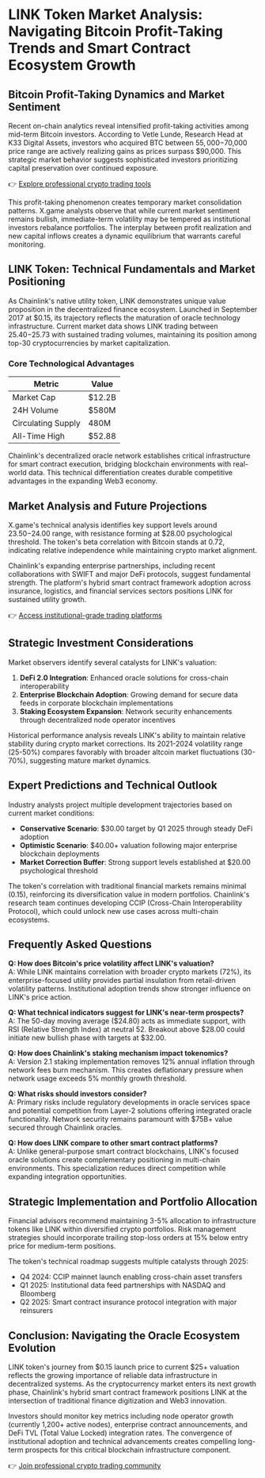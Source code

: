# LINK Token Market Analysis: Navigating Bitcoin Profit-Taking Trends and Smart Contract Ecosystem Growth

## Bitcoin Profit-Taking Dynamics and Market Sentiment

Recent on-chain analytics reveal intensified profit-taking activities among mid-term Bitcoin investors. According to Vetle Lunde, Research Head at K33 Digital Assets, investors who acquired BTC between $55,000-$70,000 price range are actively realizing gains as prices surpass $90,000. This strategic market behavior suggests sophisticated investors prioritizing capital preservation over continued exposure.

👉 [Explore professional crypto trading tools](https://bit.ly/okx-bonus)

This profit-taking phenomenon creates temporary market consolidation patterns. X.game analysts observe that while current market sentiment remains bullish, immediate-term volatility may be tempered as institutional investors rebalance portfolios. The interplay between profit realization and new capital inflows creates a dynamic equilibrium that warrants careful monitoring.

## LINK Token: Technical Fundamentals and Market Positioning

As Chainlink's native utility token, LINK demonstrates unique value proposition in the decentralized finance ecosystem. Launched in September 2017 at $0.15, its trajectory reflects the maturation of oracle technology infrastructure. Current market data shows LINK trading between $25.40-$25.73 with sustained trading volumes, maintaining its position among top-30 cryptocurrencies by market capitalization.

### Core Technological Advantages
| Metric | Value |
|--------|-------|
| Market Cap | $12.2B |
| 24H Volume | $580M |
| Circulating Supply | 480M |
| All-Time High | $52.88 |

Chainlink's decentralized oracle network establishes critical infrastructure for smart contract execution, bridging blockchain environments with real-world data. This technical differentiation creates durable competitive advantages in the expanding Web3 economy.

## Market Analysis and Future Projections

X.game's technical analysis identifies key support levels around $23.50-$24.00 range, with resistance forming at $28.00 psychological threshold. The token's beta correlation with Bitcoin stands at 0.72, indicating relative independence while maintaining crypto market alignment.

Chainlink's expanding enterprise partnerships, including recent collaborations with SWIFT and major DeFi protocols, suggest fundamental strength. The platform's hybrid smart contract framework adoption across insurance, logistics, and financial services sectors positions LINK for sustained utility growth.

👉 [Access institutional-grade trading platforms](https://bit.ly/okx-bonus)

## Strategic Investment Considerations

Market observers identify several catalysts for LINK's valuation:
1. **DeFi 2.0 Integration**: Enhanced oracle solutions for cross-chain interoperability
2. **Enterprise Blockchain Adoption**: Growing demand for secure data feeds in corporate blockchain implementations
3. **Staking Ecosystem Expansion**: Network security enhancements through decentralized node operator incentives

Historical performance analysis reveals LINK's ability to maintain relative stability during crypto market corrections. Its 2021-2024 volatility range (25-50%) compares favorably with broader altcoin market fluctuations (30-70%), suggesting mature market dynamics.

## Expert Predictions and Technical Outlook

Industry analysts project multiple development trajectories based on current market conditions:
- **Conservative Scenario**: $30.00 target by Q1 2025 through steady DeFi adoption
- **Optimistic Scenario**: $40.00+ valuation following major enterprise blockchain deployments
- **Market Correction Buffer**: Strong support levels established at $20.00 psychological threshold

The token's correlation with traditional financial markets remains minimal (0.15), reinforcing its diversification value in modern portfolios. Chainlink's research team continues developing CCIP (Cross-Chain Interoperability Protocol), which could unlock new use cases across multi-chain ecosystems.

## Frequently Asked Questions

**Q: How does Bitcoin's price volatility affect LINK's valuation?**  
A: While LINK maintains correlation with broader crypto markets (72%), its enterprise-focused utility provides partial insulation from retail-driven volatility patterns. Institutional adoption trends show stronger influence on LINK's price action.

**Q: What technical indicators suggest for LINK's near-term prospects?**  
A: The 50-day moving average ($24.80) acts as immediate support, with RSI (Relative Strength Index) at neutral 52. Breakout above $28.00 could initiate new bullish phase with targets at $32.00.

**Q: How does Chainlink's staking mechanism impact tokenomics?**  
A: Version 2.1 staking implementation removes 12% annual inflation through network fees burn mechanism. This creates deflationary pressure when network usage exceeds 5% monthly growth threshold.

**Q: What risks should investors consider?**  
A: Primary risks include regulatory developments in oracle services space and potential competition from Layer-2 solutions offering integrated oracle functionality. Network security remains paramount with $75B+ value secured through Chainlink oracles.

**Q: How does LINK compare to other smart contract platforms?**  
A: Unlike general-purpose smart contract blockchains, LINK's focused oracle solutions create complementary positioning in multi-chain environments. This specialization reduces direct competition while expanding integration opportunities.

## Strategic Implementation and Portfolio Allocation

Financial advisors recommend maintaining 3-5% allocation to infrastructure tokens like LINK within diversified crypto portfolios. Risk management strategies should incorporate trailing stop-loss orders at 15% below entry price for medium-term positions.

The token's technical roadmap suggests multiple catalysts through 2025:
- Q4 2024: CCIP mainnet launch enabling cross-chain asset transfers
- Q1 2025: Institutional data feed partnerships with NASDAQ and Bloomberg
- Q2 2025: Smart contract insurance protocol integration with major reinsurers

## Conclusion: Navigating the Oracle Ecosystem Evolution

LINK token's journey from $0.15 launch price to current $25+ valuation reflects the growing importance of reliable data infrastructure in decentralized systems. As the cryptocurrency market enters its next growth phase, Chainlink's hybrid smart contract framework positions LINK at the intersection of traditional finance digitization and Web3 innovation.

Investors should monitor key metrics including node operator growth (currently 1,200+ active nodes), enterprise contract announcements, and DeFi TVL (Total Value Locked) integration rates. The convergence of institutional adoption and technical advancements creates compelling long-term prospects for this critical blockchain infrastructure component.

👉 [Join professional crypto trading community](https://bit.ly/okx-bonus)
